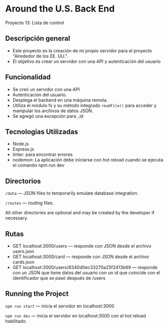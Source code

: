 # Around the U.S. Back End

Proyecto 13: Lista de control

## Descripción general

- Este proyecto es la creación de mi propio servidor para el proyecto "Alrededor de los EE. UU.".
- El objetivo es crear un servidor con una API y autenticación del usuario

## Funcionalidad

- Se creó un servidor con una API
- Autenticación del usuario.
- Desplega el backend en una máquina remota.
- Utiliza el módulo fs y su método integrado `readFile()` para acceder y manipular los archivos de datos JSON.
- Se agregó una excepción para \_id

## Tecnologias Utilizadas

- Node.js
- Express.js
- linter: para encontrar errores
- nodemon: La aplicación debe iniciarse con hot reload cuando se ejecuta el comando npm run dev

## Directorios

`/data` — JSON files to temporarily emulate database integration.

`/routes` — routing files.

All other directories are optional and may be created by the developer if necessary.

## Rutas

- GET localhost:3000/users — responde con JSON desde el archivo users.json
- GET localhost:3000/card — responde con JSON desde el archivo cards.json
- GET localhost:3000/users/8340d0ec33270a25f2413b69 — responde con un JSON que tiene datos del usuario con un id que coincide con el identificador que se pasó después de /users

## Running the Project

`npm run start` — inicia el servidor en localhost:3000

`npm run dev` — inicia el servidor en localhost:3000 con el hot reload
habilitado.
